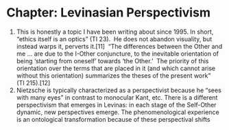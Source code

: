 # Chapter:  Levinasian Perspectivism

1. This is honestly a topic I have been writing about since 1995.  In short, “ethics itself is an optics” (TI 23).  He does not abandon visuality, but instead warps it, perverts it.[11]  “The differences between the Other and me … are due to the I-Other conjuncture, to the inevitable orientation of being ‘starting from oneself’ towards ‘the Other.’  The priority of this orientation over the terms that are placed in it (and which cannot arise without this orientation) summarizes the theses of the present work” (TI 215).[12] 
2. Nietzsche is typically characterized as a perspectivist because he “sees with many eyes” in contrast to monocular Kant, etc.  There is a different perspectivism that emerges in Levinas:  in each stage of the Self-Other dynamic, new perspectives emerge.  The phenomenological experience is an ontological transformation because of these perspectival shifts 
